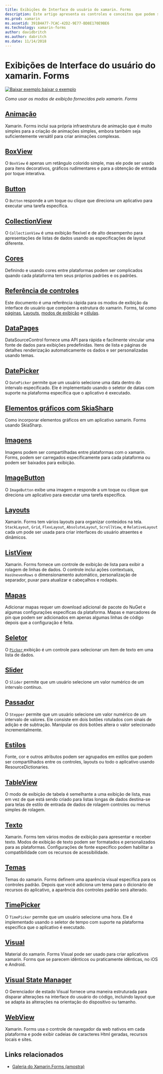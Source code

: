 ```yaml
---
title: Exibições de Interface do usuário do xamarin. Forms
description: Este artigo apresenta os controles e conceitos que podem ser usados durante a criação de uma interface do usuário em um aplicativo xamarin. Forms.
ms.prod: xamarin
ms.assetid: 391B4A77-7CAC-42D2-9E77-BD8E170E9BE6
ms.technology: xamarin-forms
author: davidbritch
ms.author: dabritch
ms.date: 11/14/2018
---
```


# <a name="xamarinforms-user-interface-views"></a>Exibições de Interface do usuário do xamarin. Forms

[![Baixar exemplo](~/media/shared/download.png) baixar o exemplo](https://developer.xamarin.com/samples/FormsGallery/)

_Como usar os modos de exibição fornecidos pelo xamarin. Forms_

## <a name="animationanimationindexmd"></a>[Animação](animation/index.md)

Xamarin. Forms inclui sua própria infraestrutura de animação que é muito simples para a criação de animações simples, embora também seja suficientemente versátil para criar animações complexas.

## <a name="boxviewboxviewmd"></a>[BoxView](boxview.md)

O `BoxView` é apenas um retângulo colorido simple, mas ele pode ser usado para itens decorativos, gráficos rudimentares e para a obtenção de entrada por toque interativa.

## <a name="buttonbuttonmd"></a>[Button](button.md)

O `Button` responde a um toque ou clique que direciona um aplicativo para executar uma tarefa específica.

## <a name="collectionviewcollectionviewmd"></a>[CollectionView](collectionview.md)

O `CollectionView` é uma exibição flexível e de alto desempenho para apresentações de listas de dados usando as especificações de layout diferente.

## <a name="colorscolorsmd"></a>[Cores](colors.md)

Definindo e usando cores entre plataformas podem ser complicados quando cada plataforma tem seus próprios padrões e os padrões.

## <a name="controls-referencecontrolsindexmd"></a>[Referência de controles](controls/index.md)

Este documento é uma referência rápida para os modos de exibição da interface do usuário que compõem a estrutura do xamarin. Forms, tal como [páginas](~/xamarin-forms/user-interface/controls/pages.md), [Layouts](~/xamarin-forms/user-interface/controls/layouts.md), [modos de exibição](~/xamarin-forms/user-interface/controls/views.md) e [células](~/xamarin-forms/user-interface/controls/cells.md).

## <a name="datapagesdatapagesindexmd"></a>[DataPages](datapages/index.md)

DataSourceControl fornece uma API para rápida e facilmente vincular uma fonte de dados para exibições predefinidas. Itens de lista e páginas de detalhes renderização automaticamente os dados e ser personalizadas usando temas.

## <a name="datepickerdatepickermd"></a>[DatePicker](datepicker.md)

O `DatePicker` permite que um usuário selecione uma data dentro do intervalo especificado. Ele é implementado usando o seletor de datas com suporte na plataforma específica que o aplicativo é executado.

## <a name="graphics-with-skiasharpgraphicsskiasharpindexmd"></a>[Elementos gráficos com SkiaSharp](graphics/skiasharp/index.md)

Como incorporar elementos gráficos em um aplicativo xamarin. Forms usando SkiaSharp.

## <a name="imagesimagesmd"></a>[Imagens](images.md)

Imagens podem ser compartilhadas entre plataformas com o xamarin. Forms, podem ser carregados especificamente para cada plataforma ou podem ser baixados para exibição.

## <a name="imagebuttonimagebuttonmd"></a>[ImageButton](imagebutton.md)

O `ImageButton` exibe uma imagem e responde a um toque ou clique que direciona um aplicativo para executar uma tarefa específica.

## <a name="layoutslayoutsindexmd"></a>[Layouts](layouts/index.md)

Xamarin. Forms tem vários layouts para organizar conteúdos na tela. `StackLayout`, `Grid`, `FlexLayout`, `AbsoluteLayout`, `ScrollView`, e `RelativeLayout` cada um pode ser usada para criar interfaces do usuário atraentes e dinâmicos.

## <a name="listviewlistviewindexmd"></a>[ListView](listview/index.md)

Xamarin. Forms fornece um controle de exibição de lista para exibir a rolagem de linhas de dados. O controle inclui ações contextuais, `HasUnevenRows` o dimensionamento automático, personalização de separador, puxar para atualizar e cabeçalhos e rodapés.

## <a name="mapsmapmd"></a>[Mapas](map.md)

Adicionar mapas requer um download adicional de pacote do NuGet e algumas configurações específicas da plataforma. Mapas e marcadores de pin que podem ser adicionados em apenas algumas linhas de código depois que a configuração é feita.

## <a name="pickerpickerindexmd"></a>[Seletor](picker/index.md)

O [ `Picker` ](xref:Xamarin.Forms.Picker) exibição é um controle para selecionar um item de texto em uma lista de dados.

## <a name="sliderslidermd"></a>[Slider](slider.md)

O `Slider` permite que um usuário selecione um valor numérico de um intervalo contínuo.

## <a name="steppersteppermd"></a>[Passador](stepper.md)

O `Stepper` permite que um usuário selecione um valor numérico de um intervalo de valores. Ele consiste em dois botões rotulados com sinais de adição e de subtração. Manipular os dois botões altera o valor selecionado incrementalmente.

## <a name="stylesstylesindexmd"></a>[Estilos](styles/index.md)

Fonte, cor e outros atributos podem ser agrupados em estilos que podem ser compartilhados entre os controles, layouts ou todo o aplicativo usando ResourceDictionaries.

## <a name="tableviewtableviewmd"></a>[TableView](tableview.md)

O modo de exibição de tabela é semelhante a uma exibição de lista, mas em vez de que está sendo criado para listas longas de dados destina-se para telas de estilo de entrada de dados de rolagem controles ou menus simples de rolagem.

## <a name="texttextindexmd"></a>[Texto](text/index.md)

Xamarin. Forms tem vários modos de exibição para apresentar e receber texto. Modos de exibição de texto podem ser formatados e personalizados para as plataformas. Configurações de fonte específico podem habilitar a compatibilidade com os recursos de acessibilidade.

## <a name="themesthemesindexmd"></a>[Temas](themes/index.md)

Temas do xamarin. Forms definem uma aparência visual específica para os controles padrão. Depois que você adiciona um tema para o dicionário de recursos do aplicativo, a aparência dos controles padrão será alterado.

## <a name="timepickertimepickermd"></a>[TimePicker](timepicker.md)

O `TimePicker` permite que um usuário selecione uma hora. Ele é implementado usando o seletor de tempo com suporte na plataforma específica que o aplicativo é executado.

## <a name="visualvisualindexmd"></a>[Visual](visual/index.md)

Material do xamarin. Forms Visual pode ser usado para criar aplicativos xamarin. Forms que se parecem idênticos ou praticamente idênticas, no iOS e Android.

## <a name="visual-state-managervisual-state-managermd"></a>[Visual State Manager](visual-state-manager.md)

O Gerenciador de estado Visual fornece uma maneira estruturada para disparar alterações na interface do usuário do código, incluindo layout que se adapta às alterações na orientação do dispositivo ou tamanho.

## <a name="webviewwebviewmd"></a>[WebView](webview.md)

Xamarin. Forms usa o controle de navegador da web nativos em cada plataforma e pode exibir cadeias de caracteres Html geradas, recursos locais e sites.

## <a name="related-links"></a>Links relacionados

- [Galeria do Xamarin.Forms (amostra)](https://developer.xamarin.com/samples/FormsGallery/)
